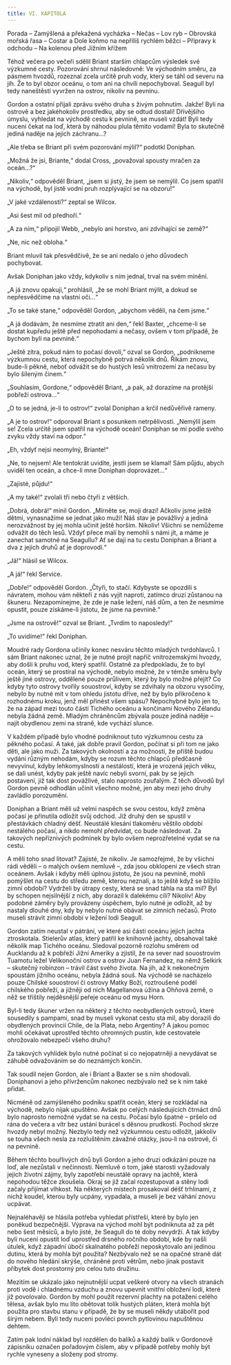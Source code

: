 ```yaml
---
title: VI. KAPITOLA
---
```


Porada – Zamýšlená a překažená vycházka – Nečas – Lov ryb – Obrovská mořská řasa – Costar a Dole koňmo na nepříliš rychlém běžci – Přípravy k odchodu – Na kolenou před Jižním křížem

Téhož večera po večeři sdělil Briant starším chlapcům výsledek své výzkumné cesty. Pozorování shrnul následovně: Ve východním směru, za pásmem hvozdů, rozeznal zcela určitě pruh vody, který se táhl od severu na jih. Že to byl obzor oceánu, o tom ani na chvíli nepochyboval. Seagull byl tedy naneštěstí vyvržen na ostrov, nikoliv na pevninu.

Gordon a ostatní přijali zprávu svého druha s živým pohnutím. Jakže! Byli na ostrově a bez jakéhokoliv prostředku, aby se odtud dostali! Dřívějšího úmyslu, vyhledat na východě cestu k pevnině, se museli vzdát! Byli tedy nuceni čekat na loď, která by náhodou plula těmito vodami! Byla to skutečně jediná naděje na jejich záchranu…?

„Ale třeba se Briant při svém pozorování mýlil?“ podotkl Doniphan.

„Možná že jsi, Briante,“ dodal Cross, „považoval spousty mračen za oceán…?“

„Nikoliv,“ odpověděl Briant, „jsem si jistý, že jsem se nemýlil. Co jsem spatřil na východě, byl jistě vodní pruh rozplývající se na obzoru!“

„V jaké vzdálenosti?“ zeptal se Wilcox.

„Asi šest mil od předhoří.“

„A za ním,“ připojil Webb, „nebylo ani horstvo, ani zdvihající se země?“

„Ne, nic než obloha.“

Briant mluvil tak přesvědčivě, že se ani nedalo o jeho důvodech pochybovat.

Avšak Doniphan jako vždy, kdykoliv s ním jednal, trval na svém mínění.

„A já znovu opakuji,“ prohlásil, „že se mohl Briant mýlit, a dokud se nepřesvědčíme na vlastní oči…“

„To se také stane,“ odpověděl Gordon, „abychom věděli, na čem jsme.“

„A já dodávám, že nesmíme ztratit ani den,“ řekl Baxter, „chceme-li se dostat kupředu ještě před nepohodami a nečasy, ovšem v tom případě, že bychom byli na pevnině.“

„Ještě zítra, pokud nám to počasí dovolí,“ ozval se Gordon, „podnikneme výzkumnou cestu, která nepochybně potrvá několik dnů. Říkám znovu, bude-li pěkně, neboť odvážit se do hustých lesů vnitrozemí za nečasu by bylo šíleným činem.“

„Souhlasím, Gordone,“ odpověděl Briant, „a pak, až dorazíme na protější pobřeží ostrova…“

„O to se jedná, je-li to ostrov!“ zvolal Doniphan a krčil nedůvěřivě rameny.

„A je to ostrov!“ odporoval Briant s posunkem netrpělivosti. „Nemýlil jsem se! Zcela určitě jsem spatřil na východě oceán! Doniphan se mi podle svého zvyku vždy staví na odpor.“

„Eh, vždyť nejsi neomylný, Briante!“

„Ne, to nejsem! Ale tentokrát uvidíte, jestli jsem se klamal! Sám půjdu, abych uviděl ten oceán, a chce-li mne Doniphan doprovázet…“

„Zajisté, půjdu!“

„A my také!“ zvolali tři nebo čtyři z větších.

„Dobrá, dobrá!“ mínil Gordon. „Mírněte se, moji drazí! Ačkoliv jsme ještě dětmi, vynasnažíme se jednat jako muži! Náš stav je povážlivý a jediná nerozvážnost by jej mohla učinit ještě horším. Nikoliv! Všichni se nemůžeme odvážit do těch lesů. Vždyť přece malí by nemohli s námi jít, a máme je zanechat samotné na Seagullu? Ať se dají na tu cestu Doniphan a Briant a dva z jejich druhů ať je doprovodí.“

„Já!“ hlásil se Wilcox.

„A já!“ řekl Service.

„Dobře!“ odpověděl Gordon. „Čtyři, to stačí. Kdybyste se opozdili s návratem, mohou vám někteří z nás vyjít naproti, zatímco druzí zůstanou na škuneru. Nezapomínejme, že zde je naše ležení, náš dům, a ten že nesmíme opustit, pouze získáme-li jistotu, že jsme na pevnině.“

„Jsme na ostrově!“ ozval se Briant. „Tvrdím to naposledy!“

„To uvidíme!“ řekl Doniphan.

Moudré rady Gordona učinily konec nesváru těchto mladých tvrdohlavců. I sám Briant nakonec uznal, že je nutné projít napříč vnitrozemskými hvozdy, aby došli k pruhu vod, který spatřil. Ostatně za předpokladu, že to byl oceán, který se prostíral na východě, nebylo možné, že v témže směru byly ještě jiné ostrovy, oddělené pouze průlivem, který by bylo možné přejít? Co kdyby tyto ostrovy tvořily souostroví, kdyby se zdvihaly na obzoru vysočiny, nebylo by nutné mít v tom ohledu jistotu dříve, než by bylo přikročeno k rozhodnému kroku, jenž měl přinést všem spásu? Nepochybné bylo jen to, že na západ mezi touto částí Tichého oceánu a končinami Nového Zélandu nebyla žádná země. Mladým chráněncům zbývala pouze jediná naděje – najít obydlenou zemi na straně, kde vychází slunce.

V každém případě bylo vhodné podniknout tuto výzkumnou cestu za pěkného počasí. A také, jak dobře pravil Gordon, počínat si při tom ne jako děti, ale jako muži. Za takových okolností a za možnosti, že příště budou vydáni různým nehodám, kdyby se rozum těchto chlapců předčasně nevyvinul, kdyby lehkomyslností a nestálostí, která je vrozená jejich věku, se dali unést, kdyby pak ještě navíc nebyli svorní, pak by se jejich postavení, již tak dost povážlivé, stalo naprosto zoufalým. Z těch důvodů byl Gordon pevně odhodlán učinit všechno možné, jen aby mezi jeho druhy zavládlo porozumění.

Doniphan a Briant měli už velmi naspěch se svou cestou, když změna počasí je přinutila odložit svůj odchod. Již druhý den se spustil v přestávkách chladný déšť. Neustálé klesání tlakoměru věštilo období nestálého počasí, a nikdo nemohl předvídat, co bude následovat. Za takových nepříznivých podmínek by bylo ovšem neprozřetelné vydat se na cestu.

A měli toho snad litovat? Zajisté, že nikoliv. Je samozřejmé, že by všichni rádi věděli – o malých ovšem nemluvě –, zda jsou obklopeni ze všech stran oceánem. Avšak i kdyby měli úplnou jistotu, že jsou na pevnině, mohli pomýšlet na cestu do středu země, kterou neznali, a to ještě když se blížilo zimní období? Vydrželi by útrapy cesty, která se snad táhla na sta mil? Byl by schopen nejsilnější z nich, aby dorazil k dalekému cíli? Nikoliv! Aby podobné záměry byly provázeny úspěchem, bylo nutné je odložit, až by nastaly dlouhé dny, kdy by nebylo nutné obávat se zimních nečasů. Proto museli strávit zimní období v ležení lodi Seagull.

Gordon zatím neustal v pátrání, ve které asi části oceánu jejich jachta ztroskotala. Stielerův atlas, který patřil ke knihovně jachty, obsahoval také několik map Tichého oceánu. Sledoval pozorně rozlohu směrem od Aucklandu až k pobřeží Jižní Ameriky a zjistil, že na sever nad souostrovím Tuamotu ležel Velikonoční ostrov a ostrov Juan Fernandez, na němž Selkirk – skutečný robinzon – trávil část svého života. Na jih, až k nekonečným spoustám jižního oceánu, nebyla žádná souš. Na východě se nacházelo pouze Chilské souostroví či ostrovy Matky Boží, roztroušené podél chilského pobřeží, a jižněji od nich Magellanova úžina a Ohňová země, o něž se tříštily nejděsnější peřeje oceánu od mysu Horn.

Byl-li tedy škuner vržen na některý z těchto neobydlených ostrovů, které sousedily s pampami, snad by museli vykonat cestu sta mil, aby dorazili do obydlených provincií Chile, de la Plata, nebo Argentiny? A jakou pomoc mohli očekávat uprostřed těchto ohromných pustin, kde cestovatele ohrožovalo nebezpečí všeho druhu?

Za takových vyhlídek bylo nutné počínat si co nejopatrněji a nevydávat se záhubě odvažováním se do neznámých končin.

Tak soudil nejen Gordon, ale i Briant a Baxter se s ním shodovali. Doniphanovi a jeho přívržencům nakonec nezbývalo než se k nim také přidat.

Nicméně od zamýšleného podniku spatřit oceán, který se rozkládal na východě, nebylo nijak upuštěno. Avšak po celých následujících čtrnáct dnů bylo naprosto nemožné vydat se na cestu. Počasí bylo špatné – pršelo od rána do večera a vítr bez ustání burácel s děsnou prudkostí. Pochod skrze hvozdy nebyl možný. Nezbylo tedy než výzkumnou cestu odložit, jakkoliv se touha všech nesla za rozluštěním závažné otázky, jsou-li na ostrově, či na pevnině.

Během těchto bouřlivých dnů byli Gordon a jeho druzi odkázáni pouze na loď, ale nezůstali v nečinnosti. Nemluvě o tom, jaké starosti vyžadovaly jejich životní zájmy, byly zapotřebí neustálé opravy na jachtě, která nepohodou těžce zkoušela. Okraj se již začal rozestupovat a stěny lodi začaly přijímat vlhkost. Na některých místech prosakoval déšť trhlinami, z nichž koudel, kterou byly ucpány, vypadala, a museli je bez váhání znovu ucpávat.

Nejnaléhavěji se hlásila potřeba vyhledat přístřeší, které by bylo jen poněkud bezpečnější. Výprava na východ mohl být podniknuta až za pět nebo šest měsíců, a bylo jisté, že Seagull do té doby nevydrží. A tak kdyby byli nuceni opustit loď uprostřed drsného ročního období, kde by našli útulek, když západní úbočí skalnatého pobřeží neposkytovalo ani jedinou dutinu, která by mohla být použita? Nezbývalo než se na opačné straně dát do nového hledání skrýše, chráněné proti větrům, nebo jinak postavit příbytek dost prostorný pro celou tuto družinu.

Mezitím se ukázalo jako nejnutnější ucpat veškeré otvory na všech stranách proti vodě i chladnému vzduchu a znovu upevnit vnitřní obložení lodi, které již povolovalo. Gordon by mohl použít rezervní plachty na potažení celého tělesa, avšak bylo mu líto obětovat tolik hustých pláten, která mohla být použita pro stavbu stanu v případě, že by se museli někdy utábořit pod širým nebem. Byli tedy nuceni povléci povrch pytlovinou napuštěnou dehtem.

Zatím pak lodní náklad byl rozdělen do balíků a každý balík v Gordonově zápisníku označen pořadovým číslem, aby v případě potřeby mohly být rychle vyneseny a složeny pod stromy.
